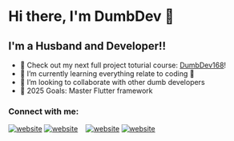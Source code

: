 # Hi there, I'm DumbDev 👋 


## I'm a Husband and Developer!!

- 🔭 Check out my next full project toturial course: [DumbDev168](https://www.youtube.com/channel/UCj30Su7uQ_jx3SZSEktf88A)!
- 🌱 I’m currently learning everything relate to coding 🤣
- 👯 I’m looking to collaborate with other dumb developers
- 🥅 2025 Goals: Master Flutter framework

### Connect with me:

[![website](./img/youtube-light.svg)](https://www.youtube.com/channel/UCj30Su7uQ_jx3SZSEktf88A#gh-light-mode-only)
[![website](./img/youtube-dark.svg)](https://www.youtube.com/channel/UCj30Su7uQ_jx3SZSEktf88A#gh-dark-mode-only)
&nbsp;&nbsp;
[![website](./img/twitter-light.svg)](https://twitter.com/dev_dumb#gh-light-mode-only)
[![website](./img/twitter-dark.svg)](https://twitter.com/dev_dumb#gh-dark-mode-only)
&nbsp;&nbsp;
